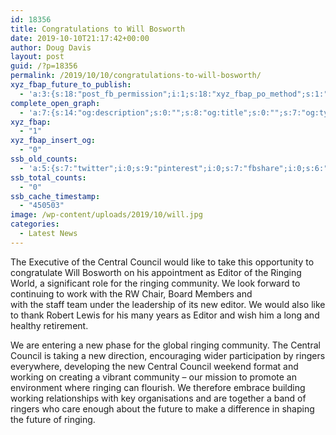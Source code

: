 ```yaml
---
id: 18356
title: Congratulations to Will Bosworth
date: 2019-10-10T21:17:42+00:00
author: Doug Davis
layout: post
guid: /?p=18356
permalink: /2019/10/10/congratulations-to-will-bosworth/
xyz_fbap_future_to_publish:
  - 'a:3:{s:18:"post_fb_permission";i:1;s:18:"xyz_fbap_po_method";s:1:"2";s:16:"xyz_fbap_message";s:62:"News item added to the CCCBR website: {POST_TITLE} {PERMALINK}";}'
complete_open_graph:
  - 'a:7:{s:14:"og:description";s:0:"";s:8:"og:title";s:0:"";s:7:"og:type";s:0:"";s:12:"twitter:card";s:7:"summary";s:15:"twitter:creator";s:0:"";s:19:"twitter:description";s:0:"";s:8:"og:image";s:5:"18358";}'
xyz_fbap:
  - "1"
xyz_fbap_insert_og:
  - "0"
ssb_old_counts:
  - 'a:5:{s:7:"twitter";i:0;s:9:"pinterest";i:0;s:7:"fbshare";i:0;s:6:"reddit";i:0;s:6:"tumblr";N;}'
ssb_total_counts:
  - "0"
ssb_cache_timestamp:
  - "450503"
image: /wp-content/uploads/2019/10/will.jpg
categories:
  - Latest News
---
```

The Executive of the Central Council would like to take this opportunity to congratulate Will Bosworth on his appointment as Editor of the Ringing World, a significant role for the ringing community. We look forward to continuing to work with the RW Chair, Board Members and  
with the staff team under the leadership of its new editor. We would also like to thank Robert Lewis for his many years as Editor and wish him a long and healthy retirement.

We are entering a new phase for the global ringing community. The Central Council is taking a new direction, encouraging wider participation by ringers everywhere, developing the new Central Council weekend format and working on creating a vibrant community – our mission to promote an environment where ringing can flourish. We therefore embrace building working relationships with key organisations and are together a band of ringers who care enough about the future to make a difference in shaping the future of ringing.
